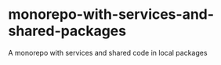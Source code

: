 # monorepo-with-services-and-shared-packages
A monorepo with services and shared code in local packages
